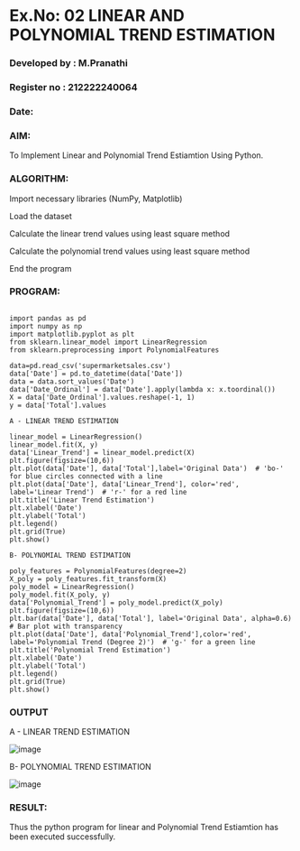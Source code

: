 # Ex.No: 02 LINEAR AND POLYNOMIAL TREND ESTIMATION

### Developed by : M.Pranathi
### Register no : 212222240064
### Date:

### AIM:
To Implement Linear and Polynomial Trend Estiamtion Using Python.

### ALGORITHM:
Import necessary libraries (NumPy, Matplotlib)

Load the dataset

Calculate the linear trend values using least square method

Calculate the polynomial trend values using least square method

End the program

### PROGRAM:
```

import pandas as pd
import numpy as np
import matplotlib.pyplot as plt
from sklearn.linear_model import LinearRegression
from sklearn.preprocessing import PolynomialFeatures

data=pd.read_csv('supermarketsales.csv')
data['Date'] = pd.to_datetime(data['Date'])
data = data.sort_values('Date')
data['Date_Ordinal'] = data['Date'].apply(lambda x: x.toordinal())
X = data['Date_Ordinal'].values.reshape(-1, 1)  
y = data['Total'].values 

A - LINEAR TREND ESTIMATION

linear_model = LinearRegression()
linear_model.fit(X, y)
data['Linear_Trend'] = linear_model.predict(X)
plt.figure(figsize=(10,6))
plt.plot(data['Date'], data['Total'],label='Original Data')  # 'bo-' for blue circles connected with a line
plt.plot(data['Date'], data['Linear_Trend'], color='red', label='Linear Trend')  # 'r-' for a red line
plt.title('Linear Trend Estimation')
plt.xlabel('Date')
plt.ylabel('Total')
plt.legend()
plt.grid(True)
plt.show()

B- POLYNOMIAL TREND ESTIMATION

poly_features = PolynomialFeatures(degree=2)
X_poly = poly_features.fit_transform(X)
poly_model = LinearRegression()
poly_model.fit(X_poly, y)
data['Polynomial_Trend'] = poly_model.predict(X_poly)
plt.figure(figsize=(10,6))
plt.bar(data['Date'], data['Total'], label='Original Data', alpha=0.6)  # Bar plot with transparency
plt.plot(data['Date'], data['Polynomial_Trend'],color='red', label='Polynomial Trend (Degree 2)')  # 'g-' for a green line
plt.title('Polynomial Trend Estimation')
plt.xlabel('Date')
plt.ylabel('Total')
plt.legend()
plt.grid(True)
plt.show()

```
### OUTPUT

A - LINEAR TREND ESTIMATION


![image](https://github.com/user-attachments/assets/6b94c659-035a-4823-a7ef-0cb4483a2afc)


B- POLYNOMIAL TREND ESTIMATION

![image](https://github.com/user-attachments/assets/c966eca9-25c0-4752-bd7e-fdf7910909c1)


### RESULT:
Thus the python program for linear and Polynomial Trend Estiamtion has been executed successfully.
